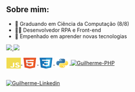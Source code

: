 ## Sobre mim:

- 🎒 Graduando em Ciência da Computação (8/8)
- 👨‍💻 Desenvolvedor RPA e Front-end
- 🧠 Empenhado em aprender novas tecnologias 

<div align="left">
  <a href="https://github.com/imguisilva">
  <img height="170em" src="https://github-readme-stats.vercel.app/api?username=imguisilva&show_icons=true&theme=midnight-purple&include_all_commits=true&count_private=true"/>
  <img height="170em" src="https://github-readme-stats.vercel.app/api/top-langs/?username=imguisilva&layout=compact&langs_count=7&theme=midnight-purple"/>
</div>
  
<div style="display: inline_block"><br>
  <img align="center" alt="Guilherme-Js" height="30" width="40" src="https://raw.githubusercontent.com/devicons/devicon/master/icons/javascript/javascript-plain.svg">
  <img align="center" alt="Guilherme-HTML" height="30" width="40" src="https://raw.githubusercontent.com/devicons/devicon/master/icons/html5/html5-original.svg">
  <img align="center" alt="Guilherme-CSS" height="30" width="40" src="https://raw.githubusercontent.com/devicons/devicon/master/icons/css3/css3-original.svg">
  <img align="center" alt="Guilherme-Python" height="30" width="40" src="https://raw.githubusercontent.com/devicons/devicon/master/icons/python/python-original.svg">
  <img align="center" alt="Guilherme-PHP" height="30" width="40" src="https://cdn.jsdelivr.net/gh/devicons/devicon/icons/php/php-original.svg" />        
</div>
 
##
<div style="display: inline_block">
  <a href="https://www.linkedin.com/in/imguilhermesilva/" target="_blank"><img align="center" alt="Guilherme-Linkedin" height="100" width="120" src="https://cdn.jsdelivr.net/gh/devicons/devicon/icons/linkedin/linkedin-original-wordmark.svg" /></a>
</div>
          
          
